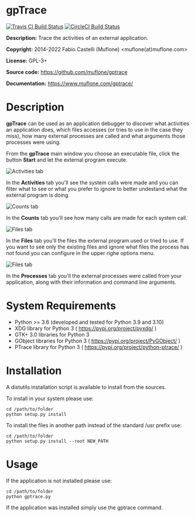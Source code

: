 # gpTrace

[![Travis CI Build Status](https://img.shields.io/travis/com/muflone/gptrace/master.svg)](https://www.travis-ci.com/github/muflone/gptrace)
[![CircleCI Build Status](https://img.shields.io/circleci/project/github/muflone/gptrace/master.svg)](https://circleci.com/gh/muflone/gptrace)

**Description:** Trace the activities of an external application.

**Copyright:** 2014-2022 Fabio Castelli (Muflone) <muflone(at)muflone.com>

**License:** GPL-3+

**Source code:** https://github.com/muflone/gptrace

**Documentation:** https://www.muflone.com/gptrace/

# Description

**gpTrace** can be used as an application debugger to discover what activities
an application does, which files accesses (or tries to use in the case they
miss), how many external processes are called and what arguments those processes
were using.

From the **gpTrace** main window you choose an executable file, click the button
**Start** and let the external program execute.

![Activities tab](https://www.muflone.com/resources/gptrace/archive/latest/english/main.png)

In the **Activities** tab you'll see the system calls were made and you can
filter what to see or what you prefer to ignore to better undestand what the
external program is doing.

![Counts tab](https://www.muflone.com/resources/gptrace/archive/latest/english/counts.png)

In the **Counts** tab you'll see how many calls are made for each system call.

![Files tab](https://www.muflone.com/resources/gptrace/archive/latest/english/files.png)

In the **Files** tab you'll the files the external program used or tried to use.
If you want to see only the existing files and ignore what files the process has
not found you can configure in the upper righe options menu.

![Files tab](https://www.muflone.com/resources/gptrace/archive/latest/english/main.png)

In the **Processes** tab you'll the external processes were called from your
application, along with their information and command line arguments.

# System Requirements

* Python >= 3.6 (developed and tested for Python 3.9 and 3.10)
* XDG library for Python 3 ( https://pypi.org/project/pyxdg/ )
* GTK+ 3.0 libraries for Python 3
* GObject libraries for Python 3 ( https://pypi.org/project/PyGObject/ )
* PTrace library for Python 3 ( https://pypi.org/project/python-ptrace/ )

# Installation

A distutils installation script is available to install from the sources.

To install in your system please use:

    cd /path/to/folder
    python setup.py install

To install the files in another path instead of the standard /usr prefix use:

    cd /path/to/folder
    python setup.py install --root NEW_PATH

# Usage

If the application is not installed please use:

    cd /path/to/folder
    python gptrace.py

If the application was installed simply use the gptrace command.
